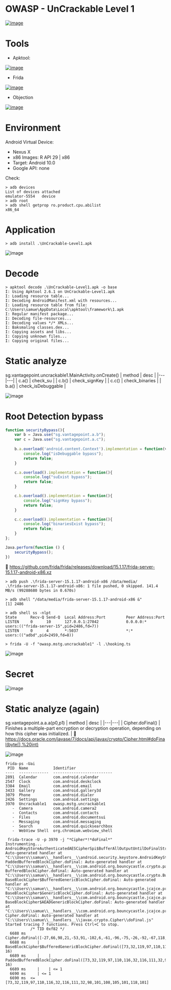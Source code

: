 # OWASP - UnCrackable Level 1

[![image](https://user-images.githubusercontent.com/44240720/162812993-b4b3038e-cb3b-404a-96b8-00ee3fc0b3e9.png)](https://github.com/OWASP/owasp-mstg)


# Tools

* Apktool:

[![image](https://user-images.githubusercontent.com/44240720/130667779-c16910bc-fa14-4c8d-89fe-c53991ce0abc.png)](https://ibotpeaches.github.io/Apktool/documentation/)


* Frida

[![image](https://user-images.githubusercontent.com/44240720/130668692-7a4f9339-05c8-43b2-b97f-1eb0c613b246.png)](https://frida.re/)


* Objection

[![image](https://user-images.githubusercontent.com/44240720/162812350-a68b2dcb-45ec-49f4-a4c2-cf6c41a3779f.png)](https://github.com/sensepost/objection)

# Environment

Android Virtual Device:
* Nexus X
* x86 Images: R API 29 | x86
* Target: Android 10.0
* Google API: none


Check:
````
> adb devices
List of devices attached
emulator-5554   device
> adb root
> adb shell getprop ro.product.cpu.abilist
x86_64
````

# Application
````
> adb install .\UnCrackable-Level1.apk
````

![image](https://user-images.githubusercontent.com/44240720/162916922-2d5007da-c60a-4298-a749-6b364da687aa.png)


# Decode

````
> apktool decode .\UnCrackable-Level1.apk -o base
I: Using Apktool 2.6.1 on UnCrackable-Level1.apk
I: Loading resource table...
I: Decoding AndroidManifest.xml with resources...
I: Loading resource table from file: C:\Users\samue\AppData\Local\apktool\framework\1.apk
I: Regular manifest package...
I: Decoding file-resources...
I: Decoding values */* XMLs...
I: Baksmaling classes.dex...
I: Copying assets and libs...
I: Copying unknown files...
I: Copying original files...
````

# Static analyze

sg.vantagepoint.uncrackable1.MainActivity.onCreate()
| method | desc |
|---|---|
| c.a()  | check_su |
| c.b()  | check_signKey  |
| c.c()  | check_binaries  |
| b.a()  | check_isDebuggable |


![image](https://user-images.githubusercontent.com/44240720/162810400-42ee8c7e-351b-4127-8cf1-ff421cceb856.png)

# Root Detection bypass

````typescript
function securityBypass(){
    var b = Java.use("sg.vantagepoint.a.b");    
    var c = Java.use("sg.vantagepoint.a.c");
    
    b.a.overload('android.content.Context').implementation = function(v1){
        console.log("isDebuggable bypass");
        return false;
    }

    c.a.overload().implementation = function(){
        console.log("suExist bypass");
        return false;
    }

    c.b.overload().implementation = function(){
        console.log("signKey bypass");
        return false;
    }

    c.c.overload().implementation = function(){
        console.log("binariesExist bypass");
        return false;
    }
};

Java.perform(function () {
    securityBypass();
})
````

🔗 https://github.com/frida/frida/releases/download/15.1.17/frida-server-15.1.17-android-x86.xz
````
> adb push .\frida-server-15.1.17-android-x86 /data/media/
.\frida-server-15.1.17-android-x86: 1 file pushed, 0 skipped. 141.4 MB/s (99288680 bytes in 0.670s)

> adb shell "/data/media/frida-server-15.1.17-android-x86 &"
[1] 2486

> adb shell ss -nlpt
State      Recv-Q Send-Q  Local Address:Port         Peer Address:Port
LISTEN     0      10      127.0.0.1:27042            0.0.0.0:*                   users:(("frida-server-15",pid=2486,fd=7))
LISTEN     0      4       *:5037                     *:*                         users:(("adbd",pid=2459,fd=8))
````

````
> frida -U -f "owasp.mstg.uncrackable1" -l .\hooking.ts
````
![image](https://user-images.githubusercontent.com/44240720/162917186-a8f9e240-3d32-4e09-b18b-593c6569181f.png)


# Secret

![image](https://user-images.githubusercontent.com/44240720/162917949-a4550576-1bb6-40ac-af35-7949d6afa60a.png)

# Static analyze (again)

sg.vantagepoint.a.a.a(p0,p1)
| method | desc |
|---|---|
| Cipher.doFinal()  | Finishes a multiple-part encryption or decryption operation, depending on how this cipher was initialized. |
🔗 https://docs.oracle.com/javase/7/docs/api/javax/crypto/Cipher.html#doFinal(byte[],%20int)

![image](https://user-images.githubusercontent.com/44240720/162810809-4153bfa0-c313-4d0e-a8f3-4891c0afb87c.png)

````
frida-ps -Uai
 PID  Name           Identifier
----  -------------  --------------------------
2891  Calendar       com.android.calendar
2547  Clock          com.android.deskclock
3384  Email          com.android.email
3433  Gallery        com.android.gallery3d
3079  Phone          com.android.dialer
2426  Settings       com.android.settings
3970  Uncrackable1   owasp.mstg.uncrackable1
   -  Camera         com.android.camera2
   -  Contacts       com.android.contacts
   -  Files          com.android.documentsui
   -  Messaging      com.android.messaging
   -  Search         com.android.quicksearchbox
   -  WebView Shell  org.chromium.webview_shell
````

````
 frida-trace -U -p 3970 -j "*Cipher*!*doFinal*"
Instrumenting...
AndroidKeyStoreAuthenticatedAESCipherSpi$BufferAllOutputUntilDoFinalStreamer.doFinal: Auto-generated handler at "C:\\Users\\samue\\__handlers__\\android.security.keystore.AndroidKeyStoreAuthenticatedAESCipherSpi_BufferAllOutputUntilDoFinalStreamer\\doFinal.js"
PaddedBufferedBlockCipher.doFinal: Auto-generated handler at "C:\\Users\\samue\\__handlers__\\com.android.org.bouncycastle.crypto.paddings.PaddedBufferedBlockCipher\\doFinal.js"
BufferedBlockCipher.doFinal: Auto-generated handler at "C:\\Users\\samue\\__handlers__\\com.android.org.bouncycastle.crypto.BufferedBlockCipher\\doFinal.js"
BaseBlockCipher$BufferedGenericBlockCipher.doFinal: Auto-generated handler at "C:\\Users\\samue\\__handlers__\\com.android.org.bouncycastle.jcajce.provider.symmetric.util.BaseBlockCipher_BufferedGenericBlockCipher\\doFinal.js"
BaseBlockCipher$GenericBlockCipher.doFinal: Auto-generated handler at "C:\\Users\\samue\\__handlers__\\com.android.org.bouncycastle.jcajce.provider.symmetric.util.BaseBlockCipher_GenericBlockCipher\\doFinal.js"
BaseBlockCipher$AEADGenericBlockCipher.doFinal: Auto-generated handler at "C:\\Users\\samue\\__handlers__\\com.android.org.bouncycastle.jcajce.provider.symmetric.util.BaseBlockCipher_AEADGenericBlockCipher\\doFinal.js"
Cipher.doFinal: Auto-generated handler at "C:\\Users\\samue\\__handlers__\\javax.crypto.Cipher\\doFinal.js"
Started tracing 7 functions. Press Ctrl+C to stop.
           /* TID 0xf82 */
  6688 ms  Cipher.doFinal([-27,66,98,21,-53,91,-102,6,-61,-96,-75,-26,-92,-67,118,-102,73,-24,-16,116,-8,46,-1,29,-107,-85,124,23,20,118,24,-25])
  6688 ms     | BaseBlockCipher$BufferedGenericBlockCipher.doFinal([73,32,119,97,110,116,32,116,111,32,98,101,108,105,101,118,0,0,0,0,0,0,0,0,0,0,0,0,0,0,0,0], 16)
  6689 ms     |    | PaddedBufferedBlockCipher.doFinal([73,32,119,97,110,116,32,116,111,32,98,101,108,105,101,118,0,0,0,0,0,0,0,0,0,0,0,0,0,0,0,0], 16)
  6689 ms     |    | <= 1
  6690 ms     | <= 1
  6690 ms  <= [73,32,119,97,110,116,32,116,111,32,98,101,108,105,101,118,101]
````





